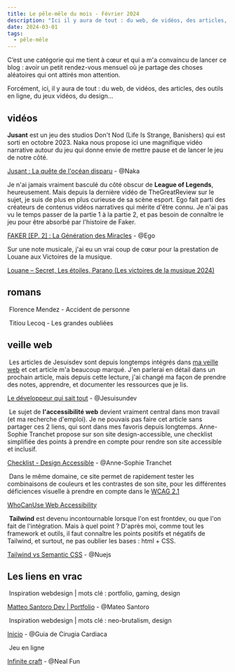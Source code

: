 ```yaml
---
title: Le pêle-mêle du mois - Février 2024
description: "Ici il y aura de tout : du web, de vidéos, des articles, des outils en ligne, du jeux vidéos, du design… "
date: 2024-03-01
tags:
  - pêle-mêle
---
```


C’est une catégorie qui me tient à cœur et qui a m'a convaincu de lancer ce blog : avoir un petit rendez-vous mensuel où je partage des choses aléatoires qui ont attirés mon attention.

Forcément, ici, il y aura de tout : du web, de vidéos, des articles, des outils en ligne, du jeux vidéos, du design… 

## vidéos

<div role="list">
  <div role="listitem">
    <p>
      <img  class="list-element" alt="" src="/img/form-1.png"><strong>Jusant</strong> est un jeu des studios <span class="credits">Don't Nod (Life Is Strange, Banishers)</span> qui est sorti en octobre 2023. <span class="credits">Naka</span> nous propose ici une magnifique vidéo narrative autour du jeu qui donne envie de mettre pause et de lancer le jeu de notre côté.
    </p>
    <p><a href="https://youtu.be/Ax65_ssa3Sw?si=cVAqHmsaIWBra3A2" target="_blank" rel="nofollow">Jusant : La quête de l'océan disparu</a> -  <span class="link-credits credits">@Naka</span></p>
  </div>
  <div role="listitem">
    <p>
      <img class="list-element" alt="" src="/img/form-1.png">Je n'ai jamais vraiment basculé du côté obscur de <strong>League of Legends</strong>, heureusement. Mais depuis la dernière vidéo de <span class="credits">TheGreatReview</span> sur le sujet, je suis de plus en plus curieuse de sa scène esport. <span class="credits">Ego</span> fait parti des créateurs de contenus vidéos narratives qui mérite d'être connu. Je n'ai pas vu le temps passer de la partie 1 à la partie 2, et pas besoin de connaître le jeu pour être absorbé par l'histoire de Faker.
    </p>
    <p><a href="https://youtu.be/s47X4a2OjYA?si=3QWCcoaER-cKRE0d" target="_blank" rel="nofollow">FAKER [EP. 2] : La Génération des Miracles</a> - <span class="credits link-credits">@Ego</span></p>
  </div>
  <div role="listitem">
    <p>
      <img class="list-element" alt="" src="/img/form-1.png">Sur une note musicale, j'ai eu un vrai coup de cœur pour la prestation de <span class="credits">Louane</span> aux Victoires de la musique.
    </p>
    <p><a href="https://youtu.be/rViKi_ki58E?si=sUw45OAEZ-fJO2Kp" target="_blank" rel="nofollow">Louane – Secret, Les étoiles, Parano (Les victoires de la musique 2024)</a></p>
  </div>
</div>

## romans

<div role="list">
  <div role="listitem">
    <p><img class="list-element" alt="" src="/img/form-3.png"> Florence Mendez - Accident de personne</p>
  </div>
  <div role="listitem">
    <p><img class="list-element" alt="" src="/img/form-3.png"> Titiou Lecoq - Les grandes oubliées</p>
  </div>
</div>

## veille web

<div role="list">
  <div role="listitem">
    <p><img class="list-element" alt="" src="/img/form-2.png"> Les articles de <span class="credits">Jesuisdev</span> sont depuis longtemps intégrés dans <a href="https://vanessafayard.github.io/blog/comment-je-realise-ma-veille-web/">ma veille web</a> et cet article m'a beaucoup marqué. J'en parlerai en détail dans un prochain article, mais depuis cette lecture, j'ai changé ma façon de prendre des notes, apprendre, et documenter les ressources que je lis.
    </p>
    <p><a href="https://www.jesuisundev.com/le-developpeur-qui-sait-tout/" target="_blank" rel="nofollow">Le développeur qui sait tout</a> - <span class="credits link-credits">@Jesuisundev</span></p>
  </div>
  <div role="listitem">
    <p><img class="list-element" alt="" src="/img/form-2.png"> Le sujet de <strong>l'accessibilité web</strong> devient vraiment central dans mon travail (et ma recherche d'emploi). Je ne pouvais pas faire cet article sans partager ces 2 liens, qui sont dans mes favoris depuis longtemps.
<span class="credits">Anne-Sophie Tranchet</span> propose sur son site design-accessible, une checklist simplifiée des points à prendre en compte pour rendre son site accessible et inclusif.
    </p>
    <p><a href="https://design-accessible.fr/checklist" target="_blank" rel="nofollow">Checklist - Design Accessible</a> - <span class="credits link-credits">@Anne-Sophie Tranchet</span></p>
  </div>
  <div role="listitem">
  <p>
    <img class="list-element" alt="" src="/img/form-2.png"> Dans le même domaine, ce site permet de rapidement tester les combinaisons de couleurs et les contrastes de son site, pour les différentes déficiences visuelle à prendre en compte dans le <a href="https://www.w3.org/TR/WCAG21/" target="_blank" rel="nofollow">WCAG 2.1</a>
    </p>
    <p><a href="https://www.whocanuse.com/" target="_blank" rel="nofollow">WhoCanUse Web Accessibility</a></p>
  </div>
  <div role="listitem">
    <p>
      <img class="list-element" alt="" src="/img/form-2.png"> <strong>Tailwind</strong> est devenu incontournable lorsque l'on est frontdev, ou que l'on fait de l'intégration. Mais à quel point ? D'après moi, comme tout les framework et outils, il faut connaître les points positifs et négatifs de Tailwind, et surtout, ne pas oublier les bases : html + CSS.
      </p>
      <p><a href="https://nuejs.org/blog/tailwind-vs-semantic-css/" target="_blank" rel="nofollow">Tailwind vs Semantic CSS</a> - <span class="credits link-credits">@Nuejs</span>
    </p>
  </div>
</div>

## Les liens en vrac

<img class="list-element" alt="" src="/img/form-4.png"> Inspiration webdesign | mots clé : portfolio, gaming, design
<p><a href="https://matteosantoro.dev/" target="_blank" rel="nofollow">Matteo Santoro Dev | Portfolio</a> - <span class="credits link-credits">@Mateo Santoro</span></p>

<img class="list-element" alt="" src="/img/form-4.png"> Inspiration webdesign | mots clé : neo-brutalism, design
<p><a href="https://guiacirugiacardiaca.com/" target="_blank" rel="nofollow">Inicio</a> - <span class="credits link-credits">@Guia de  Cirugia Cardiaca</span></p>

<img class="list-element" alt="" src="/img/form-4.png"> Jeu en ligne
<p><a href="https://neal.fun/infinite-craft/" target="_blank" rel="nofollow">Infinite craft</a> - <span class="credits link-credits">@Neal Fun</span></p>

